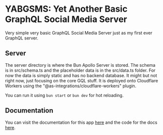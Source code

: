 # YABGSMS: Yet Another Basic GraphQL Social Media Server

Very simple very basic GraphQL Social Media Server just as my first ever GraphQL server.

## Server

The server directory is where the Bun Apollo Server is stored. The schema is in src/schema.ts and the placeholder data is in the src/data.ts folder. For now the data is simply static and has no backend database. It might but not right now, just focusing on the core GQL stuff. It is deployed onto Cloudflare Workers using the "@as-integrations/cloudflare-workers" plugin.

You can run it using `bun start` or `bun dev` for hot reloading.

## Documentation

You can visit the documentation for this app [here](https://yabgsms-docs.amianthus.workers.dev/docs) and the code for the docs [here](https://github.com/sirtenzin/yabgsmsd).